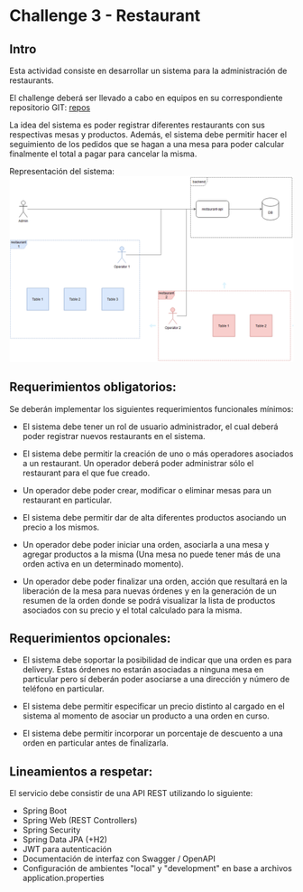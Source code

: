 # Challenge 3 - Restaurant

## Intro

Esta actividad consiste en desarrollar un sistema para la administración de restaurants.

El challenge deberá ser llevado a cabo en equipos en su correspondiente repositorio GIT: [repos](https://gitlab.com/flexia-escuelita/challenges)

La idea del sistema es poder registrar diferentes restaurants con sus respectivas mesas y productos. Además, el sistema debe permitir hacer el seguimiento de los pedidos que se hagan a una mesa para poder calcular finalmente el total a pagar para cancelar la misma.

Representación del sistema:
![diagrama](restaurant-api.PNG)

## Requerimientos obligatorios:

Se deberán implementar los siguientes requerimientos funcionales mínimos:

- El sistema debe tener un rol de usuario administrador, el cual deberá poder registrar nuevos restaurants en el sistema.

- El sistema debe permitir la creación de uno o más operadores asociados a un restaurant. Un operador deberá poder administrar sólo el restaurant para el que fue creado.

- Un operador debe poder crear, modificar o eliminar mesas para un restaurant en particular.

- El sistema debe permitir dar de alta diferentes productos asociando un precio a los mismos.

- Un operador debe poder iniciar una orden, asociarla a una mesa y agregar productos a la misma (Una mesa no puede tener más de una orden activa en un determinado momento).

- Un operador debe poder finalizar una orden, acción que resultará en la liberación de la mesa para nuevas órdenes y en la generación de un resumen de la orden donde se podrá visualizar la lista de productos asociados con su precio y el total calculado para la misma.


## Requerimientos opcionales:

- El sistema debe soportar la posibilidad de indicar que una orden es para delivery. Estas órdenes no estarán asociadas a ninguna mesa en particular pero sí deberán poder asociarse a una dirección y número de teléfono en particular.

- El sistema debe permitir especificar un precio distinto al cargado en el sistema al momento de asociar un producto a una orden en curso.

- El sistema debe permitir incorporar un porcentaje de descuento a una orden en particular antes de finalizarla.


## Lineamientos a respetar:

El servicio debe consistir de una API REST utilizando lo siguiente:
- Spring Boot
- Spring Web (REST Controllers)
- Spring Security
- Spring Data JPA (+H2)
- JWT para autenticación
- Documentación de interfaz con Swagger / OpenAPI
- Configuración de ambientes "local" y "development" en base a archivos application.properties